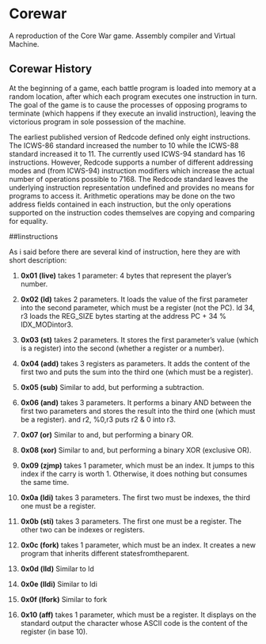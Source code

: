 # Corewar
A reproduction of the Core War game. Assembly compiler and Virtual Machine.

## Corewar History

At the beginning of a game, each battle program is loaded into memory at a random location, after which each program executes one instruction in turn. The goal of the game is to cause the processes of opposing programs to terminate (which happens if they execute an invalid instruction), leaving the victorious program in sole possession of the machine.

The earliest published version of Redcode defined only eight instructions. The ICWS-86 standard increased the number to 10 while the ICWS-88 standard increased it to 11. The currently used ICWS-94 standard has 16 instructions. However, Redcode supports a number of different addressing modes and (from ICWS-94) instruction modifiers which increase the actual number of operations possible to 7168. The Redcode standard leaves the underlying instruction representation undefined and provides no means for programs to access it. Arithmetic operations may be done on the two address fields contained in each instruction, but the only operations supported on the instruction codes themselves are copying and comparing for equality.

##Iinstructions

As i said before there are several kind of instruction, here they are with short description:

1. **0x01 (live)** takes 1 parameter: 4 bytes that represent the player’s number.

2. **0x02 (ld)** takes 2 parameters. It loads the value of the first parameter into the second parameter,
which must be a register (not the PC).
ld 34, r3 loads the REG_SIZE bytes starting at the address PC + 34 % IDX_MODintor3.

3. **0x03 (st)** takes 2 parameters. It stores the first parameter’s value (which is a register) into
the second (whether a register or a number).

4. **0x04 (add)** takes 3 registers as parameters. It adds the content of the first two and puts the sum
into the third one (which must be a register).

5. **0x05 (sub)** Similar to add, but performing a subtraction.

6. **0x06 (and)** takes 3 parameters. It performs a binary AND between the first two parameters
and stores the result into the third one (which must be a register). and r2, %0,r3 puts r2 & 0 into r3.

7. **0x07 (or)** Similar to and, but performing a binary OR.

8. **0x08 (xor)** Similar to and, but performing a binary XOR (exclusive OR).

9. **0x09 (zjmp)** takes 1 parameter, which must be an index. It jumps to this index if the carry is worth 1.
Otherwise, it does nothing but consumes the same time.

10. **0x0a (ldi)** takes 3 parameters. The first two must be indexes, the third one must be a register.

11. **0x0b (sti)** takes 3 parameters. The first one must be a register. The other two can be indexes or registers.

12. **0x0c (fork)** takes 1 parameter, which must be an index. It creates a new program that inherits different statesfromtheparent.

13. **0x0d (lld)** Similar to ld

14. **0x0e (lldi)** Similar to ldi

15. **0x0f (lfork)** Similar to fork

16. **0x10 (aff)** takes 1 parameter, which must be a register. It displays on the standard output the character whose ASCII code
is the content of the register (in base 10).